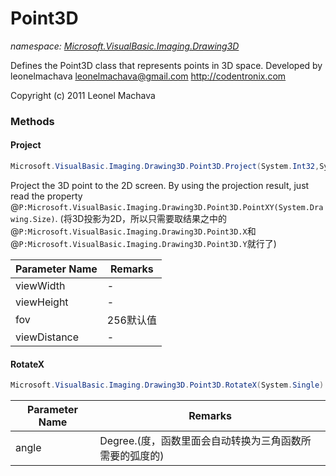 ﻿# Point3D
_namespace: [Microsoft.VisualBasic.Imaging.Drawing3D](./index.md)_

Defines the Point3D class that represents points in 3D space.
 Developed by leonelmachava <leonelmachava@gmail.com>
 http://codentronix.com

 Copyright (c) 2011 Leonel Machava



### Methods

#### Project
```csharp
Microsoft.VisualBasic.Imaging.Drawing3D.Point3D.Project(System.Int32,System.Int32,System.Int32,System.Single,System.Drawing.PointF)
```
Project the 3D point to the 2D screen. By using the projection result, 
 just read the property @``P:Microsoft.VisualBasic.Imaging.Drawing3D.Point3D.PointXY(System.Drawing.Size)``.
 (将3D投影为2D，所以只需要取结果之中的@``P:Microsoft.VisualBasic.Imaging.Drawing3D.Point3D.X``和@``P:Microsoft.VisualBasic.Imaging.Drawing3D.Point3D.Y``就行了)

|Parameter Name|Remarks|
|--------------|-------|
|viewWidth|-|
|viewHeight|-|
|fov|256默认值|
|viewDistance|-|


#### RotateX
```csharp
Microsoft.VisualBasic.Imaging.Drawing3D.Point3D.RotateX(System.Single)
```


|Parameter Name|Remarks|
|--------------|-------|
|angle|Degree.(度，函数里面会自动转换为三角函数所需要的弧度的)|



